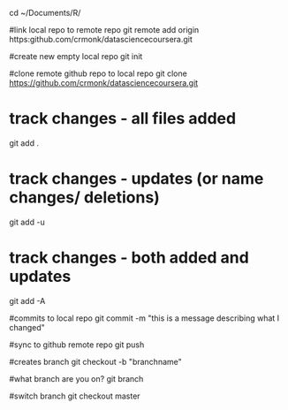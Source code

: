 cd ~/Documents/R/

#link local repo to remote repo
git remote add origin https:github.com/crmonk/datasciencecoursera.git

#create new empty local repo
git init

#clone remote github repo to local repo
git clone https://github.com/crmonk/datasciencecoursera.git

# track changes - all files added
git add .

# track changes - updates (or name changes/ deletions)
git add -u

# track changes - both added and updates
git add -A

#commits to local repo
git commit -m "this is a message describing what I changed"

#sync to github remote repo
git push

#creates branch
git checkout -b "branchname" 

#what branch are you on?
git branch

#switch branch
git checkout master

 

